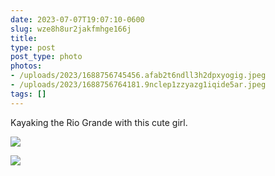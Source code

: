 ```yaml
---
date: 2023-07-07T19:07:10-0600
slug: wze8h8ur2jakfmhge166j
title: 
type: post
post_type: photo
photos:
- /uploads/2023/1688756745456.afab2t6ndll3h2dpxyogig.jpeg
- /uploads/2023/1688756764181.9nclep1zzyazg1iqide5ar.jpeg
tags: []
---
```

Kayaking the Rio Grande with this cute girl.


![](/uploads/2023/1688756745456.afab2t6ndll3h2dpxyogig.jpeg)


![](/uploads/2023/1688756764181.9nclep1zzyazg1iqide5ar.jpeg)


